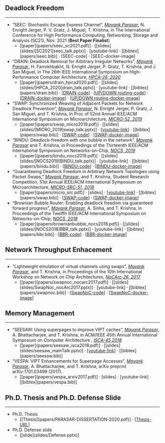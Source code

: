 ## Deadlock Freedom
-------
* “SEEC: Stochastic Escape Express Channel”, <u>*Mayank Parasar*</u>, N. Enright Jerger, P. V. Gratz, J. Miguel, T. Krishna, in The International Conference for High Performance Computing, Networking, Storage and Analysis (SC21), Nov. 2021 (<b>Best Paper Finalist</b>)
	* <div>[[paper](papers/seec_sc2021.pdf)] · [[slides](slides/[SC2021]seec_talk.pptx)] · [youtube-link] · [[bibtex](papers/seec.bib)] · [SEEC-code] · [SEEC-docker-image]</div>
* “DRAIN: Deadlock Removal for Arbitrary Irregular Networks”, <u>*Mayank Parasar*</u>, H. Farrokhbakht, N. Enright Jerger, P. Gratz, T. Krishna, and J. San Miguel, in The 26th IEEE International Symposium on High-Performance Computer Architecture,  <u>*HPCA-26, 2020*</u>
	* <div>[[paper](papers/drain_hpca2020.pdf)] · [[slides](slides/[HPCA_2020]drain_talk.pptx)] · [youtube-link] · [[bibtex](papers/drain.bib)] · [<a href="https://github.com/georgia-tech-synergy-lab/gem5_drain">DRAIN-code</a>] · [<a href="https://github.com/georgia-tech-synergy-lab/gem5-up-down">UP/DOWN routing-code</a>] · [<a href="https://hub.docker.com/repository/docker/mparasar/gem5_drain">DRAIN-docker-image</a>] · [<a href="https://hub.docker.com/repository/docker/mparasar/gem5_up_down">UP/DOWN routing-docker-image</a>]</div>
* “SWAP: Synchronized Weaving of Adjacent Packets for Network Deadlock Prevention”, <u>*Mayank Parasar*</u>, N. Enright Jerger, P. Gratz, J. San Miguel, and T. Krishna, In Proc of 52nd Annual IEEE/ACM International Symposium on Microarchitecture, <u>*MICRO-52, 2019*</u>
	* <div>[[paper](papers/swap_micro2019.pdf)] · [[slides](slides/[MICRO_2019]swap_talk.pptx)] · [<a href="https://www.youtube.com/watch?v=HUmRfd2BDRA&amp=&feature=youtu.be">youtube-link</a>] · [[bibtex](papers/swap.bib)] · [<a href="https://github.com/georgia-tech-synergy-lab/gem5_swap">SWAP-code</a>] · [<a href="https://hub.docker.com/repository/docker/mparasar/gem5_swap">SWAP-docker-image</a>]</div>
* “BINDU: Deadlock-freedom with one bubble in the network”, <u>*Mayank Parasar*</u> and T. Krishna, in Proceedings of the Thirteenth IEEE/ACM International Symposium on Networks-on-Chip, <u>*NOCS, 2019*</u>
	* <div>[[paper](papers/bindu_nocs2019.pdf)] · [[slides](slides/[NOCS2019]BINDU_talk.pptx)] · [youtube-link] · [[bibtex](papers/bindu.bib)] · [<a href="https://github.com/georgia-tech-synergy-lab/gem5-bindu">BINDU-code</a>] · [<a href="https://hub.docker.com/repository/docker/mparasar/gem5_bindu">BINDU-docker-image</a>]</div>
* “Guaranteeing Deadlock Freedom in Arbitrary Network Topologies using Packet Swaps,”  <u>*Mayank Parasar*</u>, and T. Krishna, Student Research Competition, 51st Annual IEEE/ACM International Symposium on Microarchitecture, <u>*MICRO-SRC-51, 2018*</u>
	* <div>[[paper](papers/micro_src.pdf)] · [slides] · [<a href="https://www.youtube.com/watch?v=HUmRfd2BDRA&amp=&feature=youtu.be">youtube-link</a>] · [[bibtex](papers/swap.bib)] · [<a href="https://github.com/georgia-tech-synergy-lab/gem5_swap">SWAP-code</a>] · [<a href="https://hub.docker.com/repository/docker/mparasar/gem5_swap">SWAP-docker-image</a>]</div>
* “Brownian Bubble Router: Enabling deadlock freedom via guaranteed forward progress”, <u>*Mayank Parasar*</u>, A. Sinha, and T. Krishna, in Proceedings of the Twelfth IEEE/ACM International Symposium on Networks-on-Chip, <u>*NOCS, 2018*</u>
	* <div>[[paper](papers/brownianbubble_nocs2018.pdf)] · [[slides](slides/[NOCS2018]BBR_talk.pptx)] · [youtube-link] · [[bibtex](papers/bbr.bib)] · [<a href="https://github.com/georgia-tech-synergy-lab/gem5-bbr">BBR-code</a>] · [<a href="https://hub.docker.com/repository/docker/mparasar/gem5_bbr">BBR-docker-image</a>]</div>

## Network Throughput Enhacement
-------
* “Lightweight emulation of virtual channels using swaps”, <u>*Mayank Parasar*</u>, and T. Krishna, in Proceedings of the 10th International Workshop on Network on Chip Architectures,  <u>*NoCArc-26, 2017*</u>
	* <div>[[paper](papers/swapnoc_nocarc2017.pdf)] · [[slides](slides/SwapNoc_nocArc2017.pptx)] · [youtube-link] · [[bibtex](papers/swapnoc.bib)] · [<a href="https://github.com/georgia-tech-synergy-lab/gem5-swapNoC">SwapNoC-code</a>] · [<a href="https://hub.docker.com/repository/docker/mparasar/gem5_swap_noc">SwapNoC-docker-image</a>]</div>


## Memory Management
-------
* “SEESAW: Using superpages to improve VIPT caches”, <u>*Mayank Parasar*</u>, A. Bhattacharjee, and T. Krishna, in ACM/IEEE 45th Annual International Symposium on Computer Architecture , <u>*ISCA-45 2018*</u>
    * <div>[[paper](papers/seesaw_isca2018.pdf)] · [[slides](slides/seesaw_mainTalk.pptx)] · [<a href="https://www.youtube.com/watch?v=We_SBIk9Qog">youtube-link</a>] · [[bibtex](papers/seesaw.bib)]</div>
* “VESPA: VIPT Enhancements for Superpage Accesses”, <u>*Mayank Parasar*</u>, A. Bhattacharjee, and T. Krishna, arXiv preprint arXiv:1701.03499 (2017).
    * <div>[[paper](papers/vespa_arxiv2017.pdf)] · [slides] · [youtube-link] · [[bibtex](papers/vespa.bib)]</div>

## Ph.D. Thesis and Ph.D. Defense Slide
-------
* Ph.D. Thesis
	* <div> [[Thesis](papers/PARASAR-DISSERTATION-2020.pdf)] · [<a href="https://smartech.gatech.edu/handle/1853/63654">Thesis-URL</a>]  </div>
* Ph.D. Defense slide
	* <div> [[slide](slides/Defense.pptx)] </div>
